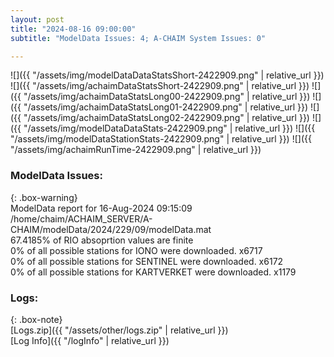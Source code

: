 ```yaml
---
layout: post
title: "2024-08-16 09:00:00"
subtitle: "ModelData Issues: 4; A-CHAIM System Issues: 0"

---
```


![]({{ "/assets/img/modelDataDataStatsShort-2422909.png" | relative_url }})
![]({{ "/assets/img/achaimDataStatsShort-2422909.png" | relative_url }})
![]({{ "/assets/img/achaimDataStatsLong00-2422909.png" | relative_url }})
![]({{ "/assets/img/achaimDataStatsLong01-2422909.png" | relative_url }})
![]({{ "/assets/img/achaimDataStatsLong02-2422909.png" | relative_url }})
![]({{ "/assets/img/modelDataDataStats-2422909.png" | relative_url }})
![]({{ "/assets/img/modelDataStationStats-2422909.png" | relative_url }})
![]({{ "/assets/img/achaimRunTime-2422909.png" | relative_url }})


### ModelData Issues:  
  
{: .box-warning}  
 ModelData report for 16-Aug-2024 09:15:09   
 /home/chaim/ACHAIM_SERVER/A-CHAIM/modelData/2024/229/09/modelData.mat   
 67.4185% of RIO absoprtion values are finite   
 0% of all possible stations for IONO were downloaded. x6717   
 0% of all possible stations for SENTINEL were downloaded. x6172   
 0% of all possible stations for KARTVERKET were downloaded. x1179   
  


### Logs:  
  
{: .box-note}  
[Logs.zip]({{ "/assets/other/logs.zip" | relative_url }})  
[Log Info]({{ "/logInfo" | relative_url }})  
